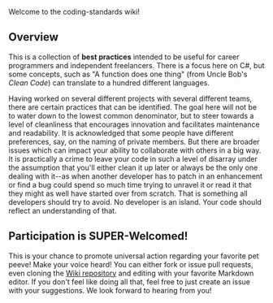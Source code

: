 Welcome to the coding-standards wiki!

## Overview
This is a collection of **best practices** intended to be useful for career programmers and independent freelancers. There is a focus here on C#, but some concepts, such as "A function does one thing" (from Uncle Bob's _Clean Code_) can translate to a hundred different languages.

Having worked on several different projects with several different teams, there are certain practices that can be identified. The goal here will not be to water down to the lowest common denominator, but to steer towards a level of cleanliness that encourages innovation and facilitates maintenance and readability. It is acknowledged that some people have different preferences, say, on the naming of private members. But there are broader issues which can impact your ability to collaborate with others in a big way. It is practically a crime to leave your code in such a level of disarray under the assumption that you'll either clean it up later or always be the only one dealing with it--as when another developer has to patch in an enhancement or find a bug could spend so much time trying to unravel it or read it that they might as well have started over from scratch. That is something all developers should try to avoid. No developer is an island. Your code should reflect an understanding of that.

## Participation is SUPER-Welcomed!

This is your chance to promote universal action regarding your favorite pet peeve! Make your voice heard! You can either fork or issue pull requests, even cloning the [Wiki repository](https://github.com/A-frame/coding-standards.wiki.git) and editing with your favorite Markdown editor. If you don't feel like doing all that, feel free to just create an issue with your suggestions. We look forward to hearing from you!